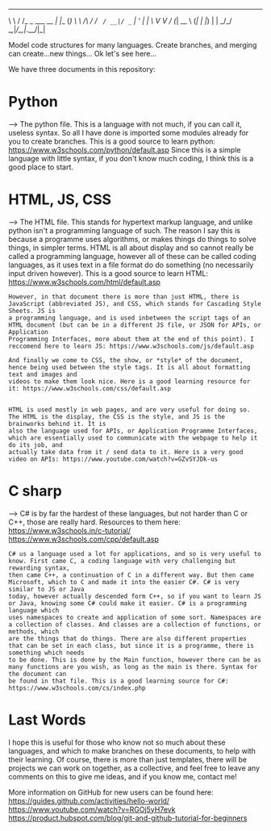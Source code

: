    __        __              _     _ 
   \ \      / /_ _ ___  __ _| |__ (_)
    \ \ /\ / / _` / __|/ _` | '_ \| |
     \ V  V / (_| \__ \ (_| | |_) | |
      \_/\_/ \__,_|___/\__,_|_.__/|_|
                                   




Model code structures for many languages. Create branches, and merging can create...new things...
Ok let's see here...

We have three documents in this repository:


# Python
--> The python file. This is a language with not much, if you can call it, useless syntax. So all I have done is imported some modules already for you to create
    branches. This is a good source to learn python: https://www.w3schools.com/python/default.asp 
    Since this is a simple language with little syntax, if you don't know much coding, I think this is a good place to start.
    
# HTML, JS, CSS

--> The HTML file. This stands for hypertext markup language, and unlike python isn't a programming language of such. The reason I say this is because a programme
    uses algorithms, or makes things do things to solve things, in simpler terms. HTML is all about display and so cannot really be called a programming language,
    however all of these can be called coding languages, as it uses text in a file format do do something (no necessarily input driven however).
    This is a good source to learn HTML: https://www.w3schools.com/html/default.asp
    
    However, in that document there is more than just HTML, there is JavaScript (abbreviated JS), and CSS, which stands for Cascading Style Sheets. JS is
    a programming language, and is used inbetween the script tags of an HTML document (but can be in a different JS file, or JSON for APIs, or Application
    Programming Interfaces, more about them at the end of this point). I reccomend here to learn JS: https://www.w3schools.com/js/default.asp
    
    And finally we come to CSS, the show, or *style* of the document, hence being used between the style tags. It is all about formatting text and images and
    videos to make them look nice. Here is a good learning resource for it: https://www.w3schools.com/css/default.asp
    
    
    HTML is used mostly in web pages, and are very useful for doing so. The HTML is the display, the CSS is the style, and JS is the brainworks behind it. It is 
    also the language used for APIs, or Application Programme Interfaces, which are essentially used to communicate with the webpage to help it do its job, and
    actually take data from it / send data to it. Here is a very good video on APIs: https://www.youtube.com/watch?v=GZvSYJDk-us
    
    
# C sharp

--> C# is by far the hardest of these languages, but not harder than C or C++, those are really hard. Resources to them here:
                                                                                                       https://www.w3schools.in/c-tutorial/
                                                                                                       https://www.w3schools.com/cpp/default.asp
    
    C# us a language used a lot for applications, and so is very useful to know. First came C, a coding language with very challenging but rewarding syntax,
    then came C++, a continuation of C in a different way. But then came Microsoft, which to C and made it into the easier C#. C# is very similar to JS or Java
    today, however actually descended form C++, so if you want to learn JS or Java, knowing some C# could make it easier. C# is a programming language which
    uses namespaces to create and application of some sort. Namespaces are a collection of classes. And classes are a collection of functions, or methods, which
    are the things that do things. There are also different properties that can be set in each class, but since it is a programme, there is something which needs
    to be done. This is done by the Main function, however there can be as many functions are you wish, as long as the main is there. Syntax for the document can
    be found in that file. This is a good learning source for C#: https://www.w3schools.com/cs/index.php
    
    
    
# Last Words

I hope this is useful for those who know not so much about these languages, and which to make branches on these documents, to help with their learning. Of course,
there is more than just templates, there will be projects we can work on together, as a collective, and feel free to leave any comments on this to give me ideas,
and if you know me, contact me!

More information on GitHub for new users can be found here: https://guides.github.com/activities/hello-world/
                                                            https://www.youtube.com/watch?v=RGOj5yH7evk
                                                            https://product.hubspot.com/blog/git-and-github-tutorial-for-beginners
                                                            
            
    
    
